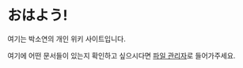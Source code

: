 # おはよう!
여기는 박소연의 개인 위키 사이트입니다.

여기에 어떤 문서들이 있는지 확인하고 싶으시다면 [파일 관리자](https://github.com/ParkSoYeon666/ParkSoYeon666.github.io/)로 들어가주세요.
